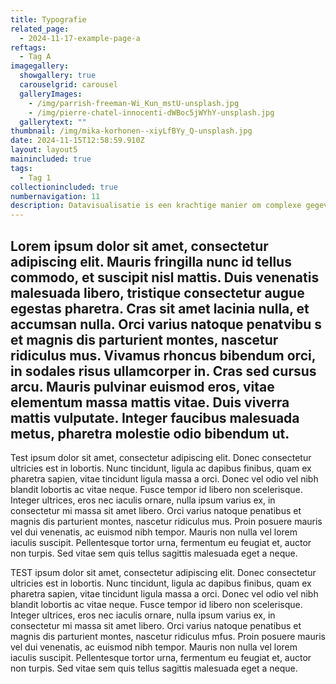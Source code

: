 ```yaml
---
title: Typografie
related_page:
  - 2024-11-17-example-page-a
reftags:
  - Tag A
imagegallery:
  showgallery: true
  carouselgrid: carousel
  galleryImages:
    - /img/parrish-freeman-Wi_Kun_mstU-unsplash.jpg
    - /img/pierre-chatel-innocenti-dWBoc5jWYhY-unsplash.jpg
  gallerytext: ""
thumbnail: /img/mika-korhonen--xiyLfBYy_Q-unsplash.jpg
date: 2024-11-15T12:58:59.910Z
layout: layout5
mainincluded: true
tags:
  - Tag 1
collectionincluded: true
numbernavigation: 11
description: Datavisualisatie is een krachtige manier om complexe gegevens inzichtelijk te maken. Door data visueel te presenteren, kunnen patronen, trends en inzichten duidelijk naar voren komen die anders verborgen blijven in een wirwar van cijfers. In deze opdracht hebben we niet alleen geleerd hoe we bestaande data kunnen analyseren, maar ook hoe we zelf gegevens verzamelen, verwerken en presenteren.
---
```

## **Lorem ipsum dolor sit amet, consectetur adipiscing elit. Mauris fringilla nunc id tellus commodo, et suscipit nisl mattis. Duis venenatis malesuada libero, tristique consectetur augue egestas pharetra. Cras sit amet lacinia nulla, et accumsan nulla. Orci varius natoque penatvibu s et magnis dis parturient montes, nascetur ridiculus mus. Vivamus rhoncus bibendum orci, in sodales risus ullamcorper in. Cras sed cursus arcu. Mauris pulvinar euismod eros, vitae elementum massa mattis vitae. Duis viverra mattis vulputate. Integer faucibus malesuada metus, pharetra molestie odio bibendum ut.**

Test ipsum dolor sit amet, consectetur adipiscing elit. Donec consectetur ultricies est in lobortis. Nunc tincidunt, ligula ac dapibus finibus, quam ex pharetra sapien, vitae tincidunt ligula massa a orci. Donec vel odio vel nibh blandit lobortis ac vitae neque. Fusce tempor id libero non scelerisque. Integer ultrices, eros nec iaculis ornare, nulla ipsum varius ex, in consectetur mi massa sit amet libero. Orci varius natoque penatibus et magnis dis parturient montes, nascetur ridiculus mus. Proin posuere mauris vel dui venenatis, ac euismod nibh tempor. Mauris non nulla vel lorem iaculis suscipit. Pellentesque tortor urna, fermentum eu feugiat et, auctor non turpis. Sed vitae sem quis tellus sagittis malesuada eget a neque.

 TEST ipsum dolor sit amet, consectetur adipiscing elit. Donec consectetur ultricies est in lobortis. Nunc tincidunt, ligula ac dapibus finibus, quam ex pharetra sapien, vitae tincidunt ligula massa a orci. Donec vel odio vel nibh blandit lobortis ac vitae neque. Fusce tempor id libero non scelerisque. Integer ultrices, eros nec iaculis ornare, nulla ipsum varius ex, in consectetur mi massa sit amet libero. Orci varius natoque penatibus et magnis dis parturient montes, nascetur ridiculus mfus. Proin posuere mauris vel dui venenatis, ac euismod nibh tempor. Mauris non nulla vel lorem iaculis suscipit. Pellentesque tortor urna, fermentum eu feugiat et, auctor non turpis. Sed vitae sem quis tellus sagittis malesuada eget a neque.
